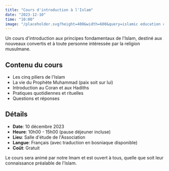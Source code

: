 ```yaml
---
title: "Cours d'introduction à l'Islam"
date: "2023-12-10"
time: "10:00"
image: "/placeholder.svg?height=400&width=600&query=islamic education class"
---
```


Un cours d'introduction aux principes fondamentaux de l'Islam, destiné aux nouveaux convertis et à toute personne intéressée par la religion musulmane.

## Contenu du cours

- Les cinq piliers de l'Islam
- La vie du Prophète Muhammad (paix soit sur lui)
- Introduction au Coran et aux Hadiths
- Pratiques quotidiennes et rituelles
- Questions et réponses

## Détails

- **Date**: 10 décembre 2023
- **Heure**: 10h00 - 15h00 (pause déjeuner incluse)
- **Lieu**: Salle d'étude de l'Association
- **Langue**: Français (avec traduction en bosniaque disponible)
- **Coût**: Gratuit

Le cours sera animé par notre Imam et est ouvert à tous, quelle que soit leur connaissance préalable de l'Islam.
